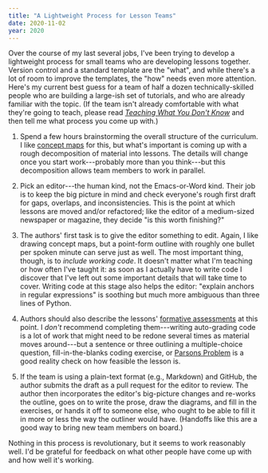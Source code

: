 ```yaml
---
title: "A Lightweight Process for Lesson Teams"
date: 2020-11-02
year: 2020
---
```


Over the course of my last several jobs,
I've been trying to develop a lightweight process for small teams who are developing lessons together.
Version control and a standard template are the "what",
and while there's a lot of room to improve the templates,
the "how" needs even more attention.
Here's my current best guess
for a team of half a dozen technically-skilled people who are building a large-ish set of tutorials,
and who are already familiar with the topic.
(If the team isn't already comfortable with what they're going to teach,
please read *[Teaching What You Don't Know](https://www.hup.harvard.edu/catalog.php?isbn=9780674066175)*
and then tell me what process you come up with.)

1.  Spend a few hours brainstorming the overall structure of the curriculum.
    I like [concept maps](https://github.com/gvwilson/concept-maps/) for this,
    but what's important is coming up with a rough decomposition of material into lessons.
    The details will change once you start work---probably more than you think---but
    this decomposition allows team members to work in parallel.

2.  Pick an editor---the human kind, not the Emacs-or-Word kind.
    Their job is to keep the big picture in mind
    and check everyone's rough first draft for gaps, overlaps, and inconsistencies.
    This is the point at which lessons are moved and/or refactored;
    like the editor of a medium-sized newspaper or magazine,
    they decide "is this worth finishing?"

3.  The authors' first task is to give the editor something to edit.
    Again, I like drawing concept maps,
    but a point-form outline with roughly one bullet per spoken minute can serve just as well.
    The most important thing,
    though,
    is to *include working code*.
    It doesn't matter what I'm teaching or how often I've taught it:
    as soon as I actually have to write code
    I discover that I've left out some important details that will take time to cover.
    Writing code at this stage also helps the editor:
    "explain anchors in regular expressions" is soothing but much more ambiguous
    than three lines of Python.

4.  Authors should also describe the lessons' [formative assessments](http://teachtogether.tech/en/index.html#s:models)
    at this point.
    I *don't* recommend completing them---writing auto-grading code is a lot of work
    that might need to be redone several times as material moves around---but
    a sentence or three outlining a multiple-choice question,
    fill-in-the-blanks coding exercise,
    or [Parsons Problem](http://teachtogether.tech/en/index.html#s:architecture-load)
    is a good reality check on how feasible the lesson is.

5.  If the team is using a plain-text format (e.g., Markdown) and GitHub,
    the author submits the draft as a pull request for the editor to review.
    The author then incorporates the editor's big-picture changes and
    re-works the outline,
    goes on to write the prose, draw the diagrams, and fill in the exercises, or
    hands it off to someone else,
    who ought to be able to fill it in more or less the way the outliner would have.
    (Handoffs like this are a good way to bring new team members on board.)

Nothing in this process is revolutionary,
but it seems to work reasonably well.
I'd be grateful for feedback on what other people have come up with and how well it's working.
